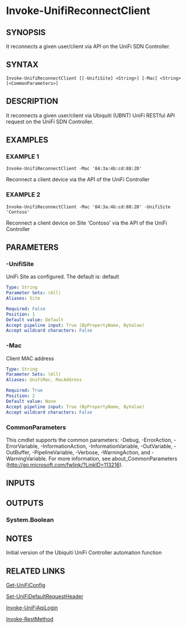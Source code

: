 ﻿---
external help file: UniFiTooling-help.xml
HelpVersion: 1.1.0
Locale: en-US
Module Guid: 7fff91a0-02eb-4df2-84d5-c7d3cd7f7a5d
Module Name: UniFiTooling
online version: https://github.com/Enatec/UniFiTooling/raw/master/docs/Invoke-UnifiReconnectClient.md
schema: 2.0.0
---

# Invoke-UnifiReconnectClient

## SYNOPSIS
It reconnects a given user/client via API on the UniFi SDN Controller.

## SYNTAX

```
Invoke-UnifiReconnectClient [[-UnifiSite] <String>] [-Mac] <String> [<CommonParameters>]
```

## DESCRIPTION
It reconnects a given user/client via Ubiquiti (UBNT) UniFi RESTful API request on the UniFi SDN Controller.

## EXAMPLES

### EXAMPLE 1
```
Invoke-UnifiReconnectClient -Mac '84:3a:4b:cd:88:2D'
```

Reconnect a client device via the API of the UniFi Controller

### EXAMPLE 2
```
Invoke-UnifiReconnectClient -Mac '84:3a:4b:cd:88:2D' -UnifiSite 'Contoso'
```

Reconnect a client device on Site 'Contoso' via the API of the UniFi Controller

## PARAMETERS

### -UnifiSite
UniFi Site as configured.
The default is: default

```yaml
Type: String
Parameter Sets: (All)
Aliases: Site

Required: False
Position: 1
Default value: Default
Accept pipeline input: True (ByPropertyName, ByValue)
Accept wildcard characters: False
```

### -Mac
Client MAC address

```yaml
Type: String
Parameter Sets: (All)
Aliases: UniFiMac, MacAddress

Required: True
Position: 2
Default value: None
Accept pipeline input: True (ByPropertyName, ByValue)
Accept wildcard characters: False
```

### CommonParameters
This cmdlet supports the common parameters: -Debug, -ErrorAction, -ErrorVariable, -InformationAction, -InformationVariable, -OutVariable, -OutBuffer, -PipelineVariable, -Verbose, -WarningAction, and -WarningVariable.
For more information, see about_CommonParameters (http://go.microsoft.com/fwlink/?LinkID=113216).

## INPUTS

## OUTPUTS

### System.Boolean
## NOTES
Initial version of the Ubiquiti UniFi Controller automation function

## RELATED LINKS

[Get-UniFiConfig]()

[Set-UniFiDefaultRequestHeader]()

[Invoke-UniFiApiLogin]()

[Invoke-RestMethod]()

